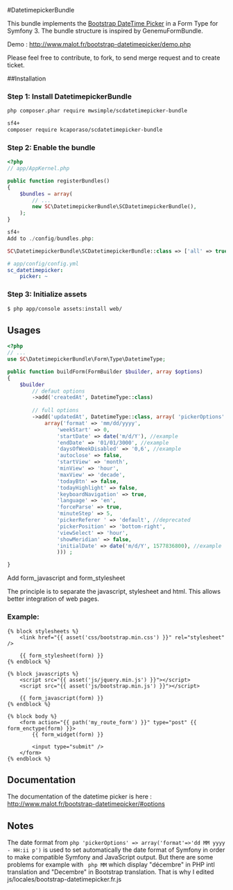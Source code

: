 #DatetimepickerBundle

This bundle implements the [Bootstrap DateTime Picker](https://github.com/smalot/bootstrap-datetimepicker) in a Form Type for Symfony 3. The bundle structure is inspired by GenemuFormBundle.

Demo : http://www.malot.fr/bootstrap-datetimepicker/demo.php

Please feel free to contribute, to fork, to send merge request and to create ticket.

##Installation

### Step 1: Install DatetimepickerBundle

```bash
php composer.phar require mwsimple/scdatetimepicker-bundle

sf4+
composer require kcaporaso/scdatetimepicker-bundle
```

### Step 2: Enable the bundle

``` php
<?php
// app/AppKernel.php

public function registerBundles()
{
    $bundles = array(
        // ...
        new SC\DatetimepickerBundle\SCDatetimepickerBundle(),
    );
}

sf4+
Add to ./config/bundles.php:

SC\DatetimepickerBundle\SCDatetimepickerBundle::class => ['all' => true],

```

``` yml
# app/config/config.yml
sc_datetimepicker:
    picker: ~
```

### Step 3: Initialize assets

``` bash
$ php app/console assets:install web/
```

## Usages

``` php
<?php
// ...
use SC\DatetimepickerBundle\Form\Type\DatetimeType;

public function buildForm(FormBuilder $builder, array $options)
{
    $builder
        // defaut options
        ->add('createdAt', DatetimeType::class) 
        
        // full options
        ->add('updatedAt', DatetimeType::class, array( 'pickerOptions' =>
            array('format' => 'mm/dd/yyyy',
                'weekStart' => 0,
                'startDate' => date('m/d/Y'), //example
                'endDate' => '01/01/3000', //example
                'daysOfWeekDisabled' => '0,6', //example
                'autoclose' => false,
                'startView' => 'month',
                'minView' => 'hour',
                'maxView' => 'decade',
                'todayBtn' => false,
                'todayHighlight' => false,
                'keyboardNavigation' => true,
                'language' => 'en',
                'forceParse' => true,
                'minuteStep' => 5,
                'pickerReferer ' => 'default', //deprecated
                'pickerPosition' => 'bottom-right',
                'viewSelect' => 'hour',
                'showMeridian' => false,
                'initialDate' => date('m/d/Y', 1577836800), //example
                ))) ; 

}
```

Add form_javascript and form_stylesheet

The principle is to separate the javascript, stylesheet and html.
This allows better integration of web pages.

### Example:

``` twig
{% block stylesheets %}
    <link href="{{ asset('css/bootstrap.min.css') }}" rel="stylesheet" />
    
    {{ form_stylesheet(form) }}
{% endblock %}

{% block javascripts %}
    <script src="{{ asset('js/jquery.min.js') }}"></script>
    <script src="{{ asset('js/bootstrap.min.js') }}"></script>
    
    {{ form_javascript(form) }}
{% endblock %}

{% block body %}
    <form action="{{ path('my_route_form') }}" type="post" {{ form_enctype(form) }}>
        {{ form_widget(form) }}

        <input type="submit" />
    </form>
{% endblock %}
```

## Documentation

The documentation of the datetime picker is here : http://www.malot.fr/bootstrap-datetimepicker/#options

## Notes

The date format from ``` php 'pickerOptions' => array('format'=>'dd MM yyyy - HH:ii p') ``` is used to set automatically the date format of Symfony in order to make compatible Symfony and JavaScript output.
But there are some problems for example with ``` php MM``` which display "décembre" in PHP intl translation and "Decembre" in Bootstrap translation. That is why I edited js/locales/bootstrap-datetimepicker.fr.js


